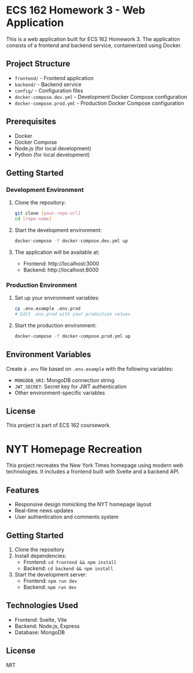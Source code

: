 # ECS 162 Homework 3 - Web Application

This is a web application built for ECS 162 Homework 3. The application consists of a frontend and backend service, containerized using Docker.

## Project Structure

- `frontend/` - Frontend application
- `backend/` - Backend service
- `config/` - Configuration files
- `docker-compose.dev.yml` - Development Docker Compose configuration
- `docker-compose.prod.yml` - Production Docker Compose configuration

## Prerequisites

- Docker
- Docker Compose
- Node.js (for local development)
- Python (for local development)

## Getting Started

### Development Environment

1. Clone the repository:
   ```bash
   git clone [your-repo-url]
   cd [repo-name]
   ```

2. Start the development environment:
   ```bash
   docker-compose -f docker-compose.dev.yml up
   ```

3. The application will be available at:
   - Frontend: http://localhost:3000
   - Backend: http://localhost:8000

### Production Environment

1. Set up your environment variables:
   ```bash
   cp .env.example .env.prod
   # Edit .env.prod with your production values
   ```

2. Start the production environment:
   ```bash
   docker-compose -f docker-compose.prod.yml up
   ```

## Environment Variables

Create a `.env` file based on `.env.example` with the following variables:

- `MONGODB_URI`: MongoDB connection string
- `JWT_SECRET`: Secret key for JWT authentication
- Other environment-specific variables

## License

This project is part of ECS 162 coursework.

# NYT Homepage Recreation

This project recreates the New York Times homepage using modern web technologies. It includes a frontend built with Svelte and a backend API.

## Features
- Responsive design mimicking the NYT homepage layout
- Real-time news updates
- User authentication and comments system

## Getting Started
1. Clone the repository
2. Install dependencies:
   - Frontend: `cd frontend && npm install`
   - Backend: `cd backend && npm install`
3. Start the development server:
   - Frontend: `npm run dev`
   - Backend: `npm run dev`

## Technologies Used
- Frontend: Svelte, Vite
- Backend: Node.js, Express
- Database: MongoDB

## License
MIT 